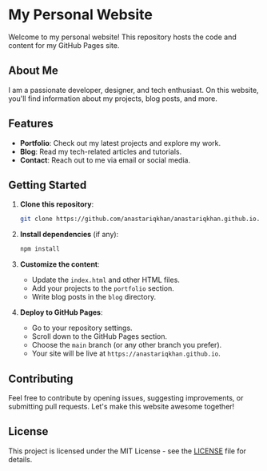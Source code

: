# My Personal Website

Welcome to my personal website! This repository hosts the code and content for my GitHub Pages site.

## About Me

I am a passionate developer, designer, and tech enthusiast. On this website, you'll find information about my projects, blog posts, and more.

## Features

- **Portfolio**: Check out my latest projects and explore my work.
- **Blog**: Read my tech-related articles and tutorials.
- **Contact**: Reach out to me via email or social media.

## Getting Started

1. **Clone this repository**:

   ```bash
   git clone https://github.com/anastariqkhan/anastariqkhan.github.io.git
   ```

2. **Install dependencies** (if any):

   ```bash
   npm install
   ```

3. **Customize the content**:

   - Update the `index.html` and other HTML files.
   - Add your projects to the `portfolio` section.
   - Write blog posts in the `blog` directory.

4. **Deploy to GitHub Pages**:

   - Go to your repository settings.
   - Scroll down to the GitHub Pages section.
   - Choose the `main` branch (or any other branch you prefer).
   - Your site will be live at `https://anastariqkhan.github.io`.

## Contributing

Feel free to contribute by opening issues, suggesting improvements, or submitting pull requests. Let's make this website awesome together!

## License

This project is licensed under the MIT License - see the [LICENSE](LICENSE) file for details.
